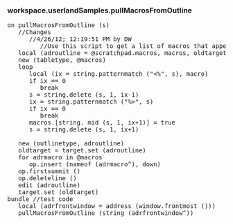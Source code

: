 ### workspace.userlandSamples.pullMacrosFromOutline
<pre>
on pullMacrosFromOutline (s)
   //Changes
      //4/26/12; 12:19:51 PM by DW
         //Use this script to get a list of macros that appear in an outline. To use, open the outline containing the macros, then open this script and click the Run button. A list of macros will open. 
   local (adroutline = @scratchpad.macros, macros, oldtarget)
   new (tabletype, @macros)
   loop
      local (ix = string.patternmatch ("<%", s), macro)
      if ix == 0
         break
      s = string.delete (s, 1, ix-1)
      ix = string.patternmatch ("%>", s)
      if ix == 0
         break
      macros.[string. mid (s, 1, ix+1)] = true
      s = string.delete (s, 1, ix+1)
   
   new (outlinetype, adroutline)
   oldtarget = target.set (adroutline)
   for adrmacro in @macros
      op.insert (nameof (adrmacro^), down)
   op.firstsummit ()
   op.deleteline ()
   edit (adroutline)
   target.set (oldtarget)
bundle //test code
   local (adrfrontwindow = address (window.frontmost ()))
   pullMacrosFromOutline (string (adrfrontwindow^))

</pre>